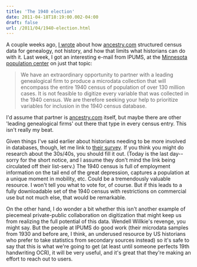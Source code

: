 ```yaml
---
title: 'The 1940 election'
date: 2011-04-18T18:19:00.002-04:00
draft: false
url: /2011/04/1940-election.html
---
```


A couple weeks ago, [I wrote](http://sappingattention.blogspot.com/2011/04/stopwords-to-wise.html) about how [ancestry.com](http://ancestry.com/) structured census data for genealogy, not history, and how that limits what historians can do with it. Last week, I got an interesting e-mail from IPUMS, at the [Minnesota population center](http://www.pop.umn.edu/) on just that topic:  

> We have an extraordinary opportunity to partner with a leading genealogical firm to produce a microdata collection that will encompass the entire 1940 census of population of over 130 million cases. It is not feasible to digitize every variable that was collected in the 1940 census. We are therefore seeking your help to prioritize variables for inclusion in the 1940 census database.

  
I'd assume that partner is [ancestry.com](http://ancestry.com/) itself, but maybe there are other 'leading genealogical firms' out there that type in every census entry. This isn't really my beat.  
  
Given things I've said earlier about historians needing to be more involved in databases, though, let me link to [their survey](https://umsurvey.umn.edu/index.php?sid=92649&lang=um). If you think you might do research about the 30s/40s, you should fill it out. (Today is the last day--sorry for the short notice, and I assume they don't mind the link being circulated off their list-serv.) The 1940 census is full of employment information on the tail end of the great depression, captures a population at a unique moment in mobility, etc. Could be a tremendously valuable resource. I won't tell you what to vote for, of course. But if this leads to a fully downloadable set of the 1940 census with restrictions on commercial use but not much else, that would be remarkable.  
  
On the other hand, I do wonder a bit whether this isn't another example of piecemeal private-public collaboration on digitization that might keep us from realizing the full potential of this data. Wendell Willkie's revenge, you might say. But the people at IPUMS do good work (their microdata samples from 1930 and before are, I think, an underused resource by US historians who prefer to take statistics from secondary sources instead) so it's safe to say that this is what we're going to get (at least until someone perfects 19th handwriting OCR), it will be very useful, and it's great that they're making an effort to reach out to users.